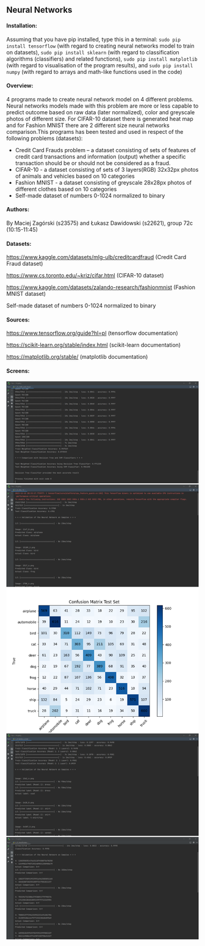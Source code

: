 ## Neural Networks

#### Installation:
Assuming that you have pip installed, type this in a terminal: ```sudo pip install tensorflow``` (with regard to 
creating neural networks model to train on datasets), ```sudo pip install sklearn``` (with regard to classification
algorithms (classifiers) and related functions), ```sudo pip install matplotlib``` (with regard to visualisation of
the program results), and ```sudo pip install numpy``` (with regard to arrays and math-like functions used in the code)

#### Overview:
4 programs made to create neural network model on 4 different problems. Neural networks models made with this
problem are more or less capable to predict outcome based on raw data (later normalized), color and greyscale
photos of different size. For CIFAR-10 dataset there is generated heat map and for Fashion MNIST there are 2 different 
size neural networks comparison.This programs has been tested and used in respect of the following problems (datasets):

* Credit Card Frauds problem – a dataset consisting of sets of features of credit card transactions and information
  (output) whether a specific transaction should be or should not be considered as a fraud.
* CIFAR-10 - a dataset consisting of sets of 3 layers(RGB) 32x32px photos of animals and vehicles based on 10 categories
* Fashion MNIST - a dataset consisting of greyscale 28x28px photos of different clothes based on 10 categories
* Self-made dataset of numbers 0-1024 normalized to binary

#### Authors:
By Maciej Zagórski (s23575) and Łukasz Dawidowski (s22621), group 72c (10:15-11:45)

#### Datasets: 
https://www.kaggle.com/datasets/mlg-ulb/creditcardfraud (Credit Card Fraud dataset)

https://www.cs.toronto.edu/~kriz/cifar.html (CIFAR-10 dataset)

https://www.kaggle.com/datasets/zalando-research/fashionmnist (Fashion MNIST dataset)

Self-made dataset of numbers 0-1024 normalized to binary

#### Sources: 
https://www.tensorflow.org/guide?hl=pl (tensorflow documentation)

https://scikit-learn.org/stable/index.html (scikit-learn documentation)

https://matplotlib.org/stable/ (matplotlib documentation)

#### Screens:

![Result of credit card fraud neural network model](1_tf_cedit_card_fraud/1_tf_credit_card_fraud_results.png)
![Result of cifar-10 network model](2_tf_cifar_10/2_tf_cifar_10_results.png)
![Heatmap confusion matrix of cifar-10 network model](2_tf_cifar_10/2_tf_cifar-10_conf_matrix.png)
![Result of fashion mnist network model](3_tf_fashion_mnist/3_tf_fashion_mnist_results.png)
![Result of selfmade dataset network model](4_tf_classification/4_tf_classification_results.png)